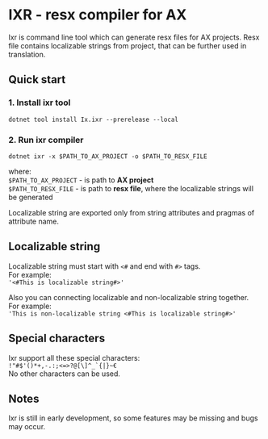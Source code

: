 # IXR - resx compiler for AX

Ixr is command line tool which can generate resx files for AX projects. Resx file contains localizable strings from project, that can be further used in translation.

## Quick start

### 1. Install ixr tool

~~~
dotnet tool install Ix.ixr --prerelease --local
~~~

### 2. Run ixr compiler

~~~
dotnet ixr -x $PATH_TO_AX_PROJECT -o $PATH_TO_RESX_FILE
~~~

where:  
`$PATH_TO_AX_PROJECT` - is path to **AX project**  
`$PATH_TO_RESX_FILE` - is path to **resx file**, where the localizable strings will be generated

Localizable string are exported only from string attributes and pragmas of attribute name.

## Localizable string

Localizable string must start with `<#` and end with `#>` tags.  
For example:  
`'<#This is localizable string#>'`

Also you can connecting localizable and non-localizable string together.  
For example:  
`'This is non-localizable string <#This is localizable string#>'`

## Special characters

Ixr support all these special characters:  
``!"#$'()*+,-.:;<=>?@[\]^_`{|}~€``  
No other characters can be used.

## Notes

Ixr is still in early development, so some features may be missing and bugs may occur. 